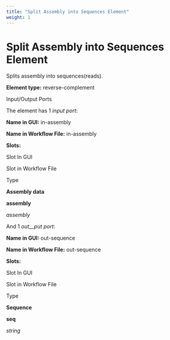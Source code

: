 ```yaml
---
title: "Split Assembly into Sequences Element"
weight: 1
---
```



# Split Assembly into Sequences Element

Splits assembly into sequences(reads).

**Element type:** reverse-complement

Input/Output Ports

The element has 1 _input port_:

**Name in GUI:** in-assembly

**Name in Workflow File:** in-assembly

**Slots:**

Slot In GUI

Slot in Workflow File

Type

**Assembly data**

**assembly**

_assembly_

And 1 _out__put port_:

**Name in GUI:** out-sequence

**Name in Workflow File:** out-sequence

**Slots:**

Slot In GUI

Slot in Workflow File

Type

**Sequence**

**seq**

_string_
